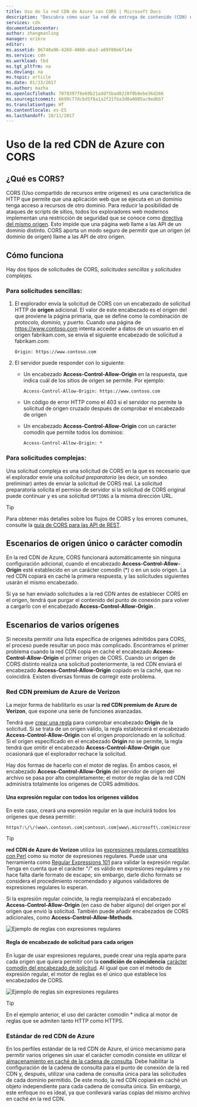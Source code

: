 ```yaml
---
title: Uso de la red CDN de Azure con CORS | Microsoft Docs
description: "Descubra cómo usar la red de entrega de contenido (CDN) de Azure con el Uso compartido de recursos entre orígenes (CORS)."
services: cdn
documentationcenter: 
author: zhangmanling
manager: erikre
editor: 
ms.assetid: 86740a96-4269-4060-aba3-a69f00e6f14e
ms.service: cdn
ms.workload: tbd
ms.tgt_pltfrm: na
ms.devlang: na
ms.topic: article
ms.date: 01/23/2017
ms.author: mazha
ms.openlocfilehash: 7070397f6e69b21add75bad8220f0b8ebe36d266
ms.sourcegitcommit: 6699c77dcbd5f8a1a2f21fba3d0a0005ac9ed6b7
ms.translationtype: HT
ms.contentlocale: es-ES
ms.lasthandoff: 10/11/2017
---
```

# <a name="using-azure-cdn-with-cors"></a>Uso de la red CDN de Azure con CORS
## <a name="what-is-cors"></a>¿Qué es CORS?
CORS (Uso compartido de recursos entre orígenes) es una característica de HTTP que permite que una aplicación web que se ejecuta en un dominio tenga acceso a recursos de otro dominio. Para reducir la posibilidad de ataques de scripts de sitios, todos los exploradores web modernos implementan una restricción de seguridad que se conoce como [directiva del mismo origen](http://www.w3.org/Security/wiki/Same_Origin_Policy).  Esto impide que una página web llame a las API de un dominio distinto.  CORS aporta un modo seguro de permitir que un origen (el dominio de origen) llame a las API de otro origen.

## <a name="how-it-works"></a>Cómo funciona
Hay dos tipos de solicitudes de CORS, *solicitudes sencillas* y *solicitudes complejas.*

### <a name="for-simple-requests"></a>Para solicitudes sencillas:

1. El explorador envía la solicitud de CORS con un encabezado de solicitud HTTP de **origen** adicional. El valor de este encabezado es el origen del que proviene la página primaria, que se define como la combinación de *protocolo,* *dominio,* y *puerto.*  Cuando una página de https://www.contoso.com intenta acceder a datos de un usuario en el origen fabrikam.com, se envía el siguiente encabezado de solicitud a fabrikam.com:

   `Origin: https://www.contoso.com`

2. El servidor puede responder con lo siguiente:

   * Un encabezado **Access-Control-Allow-Origin** en la respuesta, que indica cuál de los sitios de origen se permite. Por ejemplo:

     `Access-Control-Allow-Origin: https://www.contoso.com`

   * Un código de error HTTP como el 403 si el servidor no permite la solicitud de origen cruzado después de comprobar el encabezado de origen

   * Un encabezado **Access-Control-Allow-Origin** con un carácter comodín que permite todos los dominios:

     `Access-Control-Allow-Origin: *`

### <a name="for-complex-requests"></a>Para solicitudes complejas:

Una solicitud compleja es una solicitud de CORS en la que es necesario que el explorador envíe una *solicitud preparatoria* (es decir, un sondeo preliminar) antes de enviar la solicitud de CORS real. La solicitud preparatoria solicita el permiso de servidor si la solicitud de CORS original puede continuar y es una solicitud `OPTIONS` a la misma dirección URL.

> [!TIP]
> Para obtener más detalles sobre los flujos de CORS y los errores comunes, consulte la [guía de CORS para las API de REST](https://www.moesif.com/blog/technical/cors/Authoritative-Guide-to-CORS-Cross-Origin-Resource-Sharing-for-REST-APIs/).
>
>

## <a name="wildcard-or-single-origin-scenarios"></a>Escenarios de origen único o carácter comodín
En la red CDN de Azure, CORS funcionará automáticamente sin ninguna configuración adicional, cuando el encabezado **Access-Control-Allow-Origin** esté establecido en un carácter comodín (*) o en un solo origen.  La red CDN copiará en caché la primera respuesta, y las solicitudes siguientes usarán el mismo encabezado.

Si ya se han enviado solicitudes a la red CDN antes de establecer CORS en el origen, tendrá que purgar el contenido del punto de conexión para volver a cargarlo con el encabezado **Access-Control-Allow-Origin** .

## <a name="multiple-origin-scenarios"></a>Escenarios de varios orígenes
Si necesita permitir una lista específica de orígenes admitidos para CORS, el proceso puede resultar un poco más complicado. Encontramos el primer problema cuando la red CDN copia en caché el encabezado **Access-Control-Allow-Origin** el primer origen de CORS.  Cuando un origen de CORS distinto realiza una solicitud posteriormente, la red CDN enviará el encabezado **Access-Control-Allow-Origin** copiado en la caché, que no coincidirá.  Existen diversas formas de corregir este problema.

### <a name="azure-cdn-premium-from-verizon"></a>Red CDN premium de Azure de Verizon
La mejor forma de habilitarlo es usar la **red CDN premium de Azure de Verizon**, que expone una serie de funciones avanzadas. 

Tendrá que [crear una regla](cdn-rules-engine.md) para comprobar encabezado **Origin** de la solicitud.  Si se trata de un origen válido, la regla establecerá el encabezado **Access-Control-Allow-Origin** con el origen proporcionado en la solicitud.  Si el origen especificado en el encabezado **Origin** no se permite, la regla tendrá que omitir el encabezado **Access-Control-Allow-Origin** que ocasionará que el explorador rechace la solicitud. 

Hay dos formas de hacerlo con el motor de reglas.  En ambos casos, el encabezado **Access-Control-Allow-Origin** del servidor de origen del archivo se pasa por alto completamente; el motor de reglas de la red CDN administra totalmente los orígenes de CORS admitidos.

#### <a name="one-regular-expression-with-all-valid-origins"></a>Una expresión regular con todos los orígenes válidos
En este caso, creará una expresión regular en la que incluirá todos los orígenes que desea permitir: 

    https?:\/\/(www\.contoso\.com|contoso\.com|www\.microsoft\.com|microsoft.com\.com)$

> [!TIP]
> **red CDN de Azure de Verizon** utiliza las [expresiones regulares compatibles con Perl](http://pcre.org/) como su motor de expresiones regulares.  Puede usar una herramienta como [Regular Expressions 101](https://regex101.com/) para validar la expresión regular.  Tenga en cuenta que el carácter "/" es válido en expresiones regulares y no hace falta darle formato de escape; sin embargo, darle dicho formato se considera el procedimiento recomendado y algunos validadores de expresiones regulares lo esperan.
> 
> 

Si la expresión regular coincide, la regla reemplazará el encabezado **Access-Control-Allow-Origin** (en caso de haber alguno) del origen por el origen que envió la solicitud.  También puede añadir encabezados de CORS adicionales, como **Access-Control-Allow-Methods**.

![Ejemplo de reglas con expresiones regulares](./media/cdn-cors/cdn-cors-regex.png)

#### <a name="request-header-rule-for-each-origin"></a>Regla de encabezado de solicitud para cada origen
En lugar de usar expresiones regulares, puede crear una regla aparte para cada origen que quiera permitir con la **condición de coincidencia** [carácter comodín del encabezado de solicitud](https://msdn.microsoft.com/library/mt757336.aspx#Anchor_1). Al igual que con el método de expresión regular, el motor de reglas es el único que establece los encabezados de CORS. 

![Ejemplo de reglas sin expresiones regulares](./media/cdn-cors/cdn-cors-no-regex.png)

> [!TIP]
> En el ejemplo anterior, el uso del carácter comodín * indica al motor de reglas que se admiten tanto HTTP como HTTPS.
> 
> 

### <a name="azure-cdn-standard"></a>Estándar de red CDN de Azure
En los perfiles estándar de la red CDN de Azure, el único mecanismo para permitir varios orígenes sin usar el carácter comodín consiste en utilizar el [almacenamiento en caché de la cadena de consulta](cdn-query-string.md).  Debe habilitar la configuración de la cadena de consulta para el punto de conexión de la red CDN y, después, utilizar una cadena de consulta única para las solicitudes de cada dominio permitido. De este modo, la red CDN copiará en caché un objeto independiente para cada cadena de consulta única. Sin embargo, este enfoque no es ideal, ya que conllevará varias copias del mismo archivo en caché en la red CDN.  

